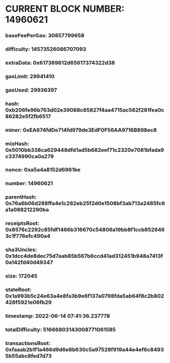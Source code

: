 # CURRENT BLOCK NUMBER: 14960621

### baseFeePerGas: 30857799658
### difficulty: 14573526086707093
### extraData: 0x617369612d65617374322d38
### gasLimit: 29941410
### gasUsed: 29936397
### hash: 0xb206fe96b763d02e39088c85827f4aa4715ac562f281fea0c86282e5f2fb6517
### miner: 0xEA674fdDe714fd979de3EdF0F56AA9716B898ec8
### mixHash: 0x5010bb338ca629448dfd1ad5b682eef71c2320e7081bfada9c3374990ca0a279
### nonce: 0xa5a4a8152d6961be
### number: 14960621
### parentHash: 0x76a6b06d288ffa4e1c282eb25f2d0e1508bf3ab713a2485fc6a1a088212290ba
### receiptsRoot: 0x8576c2292c85fdf1466b316670c54806a19bb8f1ccb8526463c1f776efc490a4
### sha3Uncles: 0x1dcc4de8dec75d7aab85b567b6ccd41ad312451b948a7413f0a142fd40d49347
### size: 172045
### stateRoot: 0x1a993b5c24e63a4e8fa3b9e6f137a0798fda5ab64f8c2b802428f5921e06fb29
### timestamp: 2022-06-14 07:41:36.237778
### totalDifficulty: 51666803143008771061585
### transactionsRoot: 0xfaaab2b1f1a466d9d6e8b630c5a97528f919a44e4ef6c84935b55abc8fed7d73
